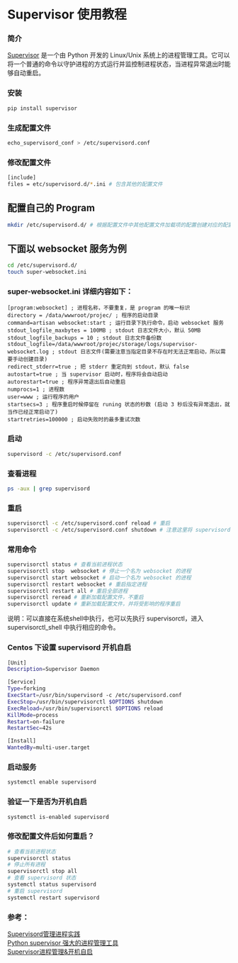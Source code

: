 # Supervisor 使用教程

### 简介
[Supervisor](http://supervisord.org/) 是一个由 Python 开发的 Linux/Unix 系统上的进程管理工具。它可以将一个普通的命令以守护进程的方式运行并监控制进程状态，当进程异常退出时能够自动重启。

### 安装
```bash
pip install supervisor
```

### 生成配置文件
```bash
echo_supervisord_conf > /etc/supervisord.conf
```

### 修改配置文件
```bash
[include]
files = etc/supervisord.d/*.ini # 包含其他的配置文件
```

## 配置自己的 Program
```bash
mkdir /etc/supervisord.d/ # 根据配置文件中其他配置文件加载项的配置创建对应的配置文件目录
```

## 下面以 websocket 服务为例
```bash
cd /etc/supervisord.d/
touch super-websocket.ini
```

### super-websocket.ini 详细内容如下：
```
[program:websocket] ; 进程名称，不要重复，是 program 的唯一标识
directory = /data/wwwroot/projec/ ; 程序的启动目录
command=artisan websocket:start ; 运行目录下执行命令，启动 websocket 服务
stdout_logfile_maxbytes = 100MB ; stdout 日志文件大小，默认 50MB
stdout_logfile_backups = 10 ; stdout 日志文件备份数
stdout_logfile=/data/wwwroot/projec/storage/logs/supervisor-websocket.log ; stdout 日志文件(需要注意当指定目录不存在时无法正常启动，所以需要手动创建目录)
redirect_stderr=true ; 把 stderr 重定向到 stdout，默认 false
autostart=true ; 当 supervisor 启动时，程序将会自动启动
autorestart=true ; 程序异常退出后自动重启
numprocs=1 ; 进程数
user=www ; 运行程序的用户
startsecs=3 ; 程序重启时候停留在 runing 状态的秒数 (启动 3 秒后没有异常退出，就当作已经正常启动了)
startretries=100000 ; 启动失败时的最多重试次数
```
### 启动
```bash
supervisord -c /etc/supervisord.conf
```
### 查看进程
```bash
ps -aux | grep supervisord
```

### 重启
```bash
supervisorctl -c /etc/supervisord.conf reload # 重启
supervisorctl -c /etc/supervisord.conf shutdown # 注意这里将 supervisord 进程关闭，但通过 supervisord 启动的进程没有关闭
```

### 常用命令
```bash
supervisorctl status # 查看当前进程状态
supervisorctl stop  websocket # 停止一个名为 websocket 的进程
supervisorctl start websocket # 启动一个名为 websocket 的进程
supervisorctl restart websocket # 重启指定进程
supervisorctl restart all # 重启全部进程
supervisorctl reread # 重新加载配置文件，不重启
supervisorctl update # 重新加载配置文件，并将受影响的程序重启
```
说明：可以直接在系统shell中执行，也可以先执行 supervisorctl，进入 supervisorctl_shell 中执行相应的命令。

### Centos 下设置 supervisord 开机自启
```bash
[Unit]
Description=Supervisor Daemon

[Service]
Type=forking
ExecStart=/usr/bin/supervisord -c /etc/supervisord.conf
ExecStop=/usr/bin/supervisorctl $OPTIONS shutdown
ExecReload=/usr/bin/supervisorctl $OPTIONS reload
KillMode=process
Restart=on-failure
RestartSec=42s

[Install]
WantedBy=multi-user.target
```

### 启动服务
```bash
systemctl enable supervisord
```

### 验证一下是否为开机自启
```bash
systemctl is-enabled supervisord 
```

### 修改配置文件后如何重启？
```bash
# 查看当前进程状态
supervisorctl status
# 停止所有进程
supervisorctl stop all
# 查看 supervisord 状态
systemctl status supervisord
# 重启 supervisord
systemctl restart supervisord
```

### 参考：
[Supervisord管理进程实践](https://thief.one/2018/06/01/1/)  
[Python supervisor 强大的进程管理工具](https://juejin.im/entry/5cbde1335188250a7f630c2a)  
[Supervisor进程管理&开机自启](https://www.jianshu.com/p/03619bf7d7f5)
